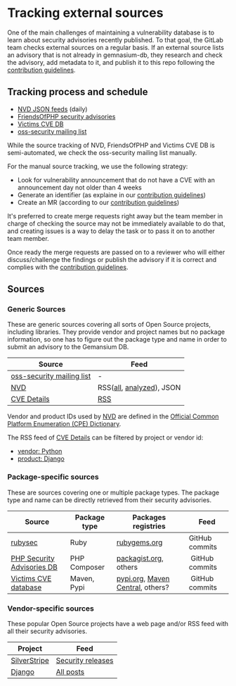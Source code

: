# Tracking external sources

One of the main challenges of maintaining a vulnerability database
is to learn about security advisories recently published.
To that goal, the GitLab team checks external sources on a regular basis.
If an external source lists an advisory that is not already in gemnasium-db,
they research and check the advisory, add metadata to it, and publish it to this repo
following the [contribution guidelines](CONTRIBUTING.md).

## Tracking process and schedule

- [NVD JSON feeds](https://nvd.nist.gov/vuln/data-feeds) (daily)
- [FriendsOfPHP security advisories](https://github.com/FriendsOfPHP/security-advisories)
- [Victims CVE DB](https://github.com/victims/victims-cve-db)
- [oss-security mailing list](http://www.openwall.com/lists/oss-security/)

While the source tracking of NVD, FriendsOfPHP and Victims CVE DB is semi-automated, 
we check the oss-security mailing list manually. 

For the manual source tracking, we use the following strategy:
- Look for vulnerability announcement that do not have a CVE with an announcement day not older than 4 weeks
- Generate an identifier (as explaine in our [contribution guidelines](CONTRIBUTING.md))
- Create an MR (according to our [contribution guidelines](CONTRIBUTING.md))

It's preferred to create merge requests right away but the team member
in charge of checking the source may not be immediately available to do that,
and creating issues is a way to delay the task or to pass it on to another team member.

Once ready the merge requests are passed on to a reviewer
who will either discuss/challenge the findings
or publish the advisory if it is correct and complies with the [contribution guidelines](CONTRIBUTING.md).

## Sources

### Generic Sources

These are generic sources covering all sorts of Open Source projects, including libraries.
They provide vendor and project names but no package information,
so one has to figure out the package type and name in order to submit an advisory to the Gemansium DB.

| Source | Feed |
| -------|------|
| [oss-security mailing list](http://www.openwall.com/lists/oss-security/) | - |
| [NVD](https://nvd.nist.gov/) | RSS([all](https://nvd.nist.gov/feeds/xml/cve/misc/nvd-rss.xml), [analyzed](https://nvd.nist.gov/feeds/xml/cve/misc/nvd-rss-analyzed.xml)), JSON |
| [CVE Details](http://www.cvedetails.com/) | [RSS](https://www.cvedetails.com/vulnerability-feed.php)  |

Vendor and product IDs used by [NVD](https://nvd.nist.gov/) are defined in the
[Official Common Platform Enumeration (CPE) Dictionary](https://nvd.nist.gov/products/cpe).

The RSS feed of [CVE Details](http://www.cvedetails.com/) can be filtered by project or vendor id:

- [vendor: Python](http://www.cvedetails.com/vulnerability-feed.php?vendor_id=10210&product_id=0&version_id=0&orderby=3&cvssscoremin=0)
- [product: Django](http://www.cvedetails.com/vulnerability-feed.php?vendor_id=10210&product_id=0&version_id=0&orderby=3&cvssscoremin=0)

### Package-specific sources

These are sources covering one or multiple package types.
The package type and name can be directly retrieved from their security advisories.

| Source | Package type | Packages registries | Feed |
| -------|--------------|---------------------|------|
| [rubysec](https://github.com/rubysec/ruby-advisory-db) | Ruby | [rubygems.org](https://rubygems.org) | GitHub commits |
| [PHP Security Advisories DB](https://github.com/FriendsOfPHP/security-advisories) | PHP Composer | [packagist.org](https://packagist.org), others | GitHub commits |
| [Victims CVE database](https://github.com/victims/victims-cve-db) | Maven, Pypi | [pypi.org](https://pypi.org), [Maven Central](https://repo1.maven.org/maven2/), others? | GitHub commits |

### Vendor-specific sources

These popular Open Source projects have a web page and/or RSS feed with all their security advisories.

| Project | Feed |
|---------|------|
| [SilverStripe](https://www.silverstripe.org) | [Security releases](https://www.silverstripe.org/download/security-releases/rss) |
| [Django](https://www.djangoproject.com/) | [All posts](https://www.djangoproject.com/weblog/) |
